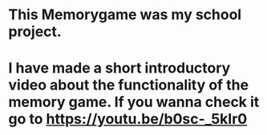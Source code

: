 # This Memorygame was my school project.



# I have made a  short introductory video about the functionality of the memory game. If you wanna check it go to https://youtu.be/b0sc-_5kIr0

